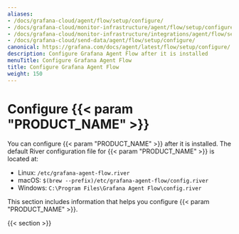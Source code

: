 ```yaml
---
aliases:
- /docs/grafana-cloud/agent/flow/setup/configure/
- /docs/grafana-cloud/monitor-infrastructure/agent/flow/setup/configure/
- /docs/grafana-cloud/monitor-infrastructure/integrations/agent/flow/setup/configure/
- /docs/grafana-cloud/send-data/agent/flow/setup/configure/
canonical: https://grafana.com/docs/agent/latest/flow/setup/configure/
description: Configure Grafana Agent Flow after it is installed
menuTitle: Configure Grafana Agent Flow
title: Configure Grafana Agent Flow
weight: 150
---
```


# Configure {{< param "PRODUCT_NAME" >}}

You can configure {{< param "PRODUCT_NAME" >}} after it is installed. The default River configuration file for {{< param "PRODUCT_NAME" >}} is located at:

* Linux: `/etc/grafana-agent-flow.river`
* macOS: `$(brew --prefix)/etc/grafana-agent-flow/config.river`
* Windows: `C:\Program Files\Grafana Agent Flow\config.river`

This section includes information that helps you configure {{< param "PRODUCT_NAME" >}}.

{{< section >}}
